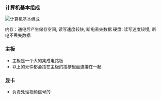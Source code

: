 ### 计算机基本组成

![计算机基本组成](/images/计算机基本组成.png "计算机基本组成")

内存：通电后产生储存空间, 读写速度较快, 断电丢失数据
硬盘: 读写速度较慢, 断电不丢失数据


### 主板
- 主板是一个大的集成电路板
- 以上的元件都会插在主板的插槽里面连接在一起

### 显卡
- 负责处理视频信号的
